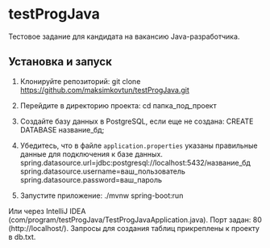 # testProgJava
Тестовое задание для кандидата на вакансию Java-разработчика.

## Установка и запуск
1. Клонируйте репозиторий:
   git clone https://github.com/maksimkovtun/testProgJava.git

2. Перейдите в директорию проекта:
   cd папка_под_проект

3. Создайте базу данных в PostgreSQL, если еще не создана:
   CREATE DATABASE название_бд;

5. Убедитесь, что в файле `application.properties` указаны правильные данные для подключения к базе данных.
   spring.datasource.url=jdbc:postgresql://localhost:5432/название_бд
   spring.datasource.username=ваш_пользователь
   spring.datasource.password=ваш_пароль

6. Запустите приложение:
   ./mvnw spring-boot:run

Или через IntelliJ IDEA (com/program/testProgJava/TestProgJavaApplication.java).
Порт задан: 80 (http://localhost/).
Запросы для создания таблиц прикреплены к проекту в db.txt.
